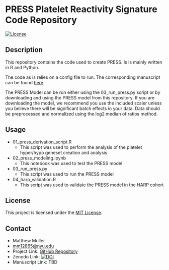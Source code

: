 # PRESS Platelet Reactivity Signature Code Repository

[![License](https://img.shields.io/badge/license-MIT-blue.svg)](LICENSE)

## Description

This repository contains the code used to create PRESS. Is is mainly written in R and Python.

The code as is relies on a config file to run. The corresponding manuscript can be found [here](https://www.nature.com/articles/s41467-024-50994-7).

The PRESS Model can be run either using the 03_run_press.py script or by downloading and using the PRESS model from this repository. If you are downloading the model, we recommend you use the included scaler unless you believe there will be significant batch effects in your data. Data should be preprocessed and normalized using the log2 median of ratios method.

## Usage

* 01_press_derivation_script.R
  * This script was used to perform the analysis of the platelet hyper/hypo geneset creation and analysis
* 02_press_modeling.ipynb
  * This notebook was used to test the PRESS model
* 03_run_press.py
    * This script was used to run the PRESS model
* 04_harp_validation.R
    * This script was used to validate the PRESS model in the HARP cohort

## License

This project is licensed under the [MIT License](LICENSE).

## Contact

* Matthew Muller
* <mm12865@nyu.edu>
* Project Link: [GitHub Repository](https://github.com/ruggleslab/press)
* Zenodo Link: [![DOI](https://zenodo.org/badge/816318277.svg)](https://zenodo.org/doi/10.5281/zenodo.12537340)
* Manuscript Link: TBD
